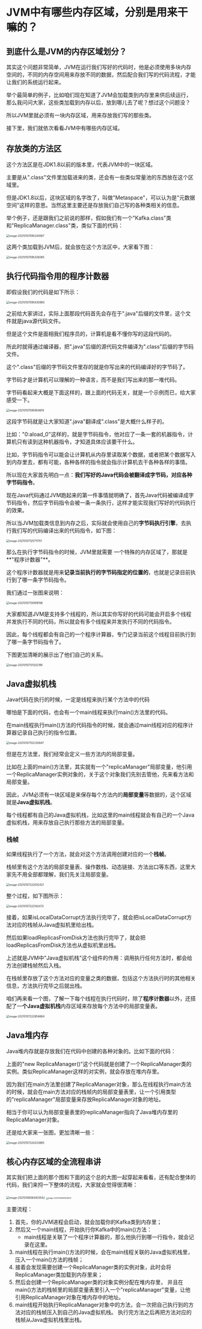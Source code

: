 # JVM中有哪些内存区域，分别是用来干嘛的？

## 到底什么是JVM的内存区域划分？

其实这个问题非常简单，JVM在运行我们写好的代码时，他是必须使用多块内存空间的，不同的内存空间用来存放不同的数据，然后配合我们写的代码流程，才能让我们的系统运行起来。

举个最简单的例子，比如咱们现在知道了JVM会加载类到内存里来供后续运行，那么我问问大家，这些类加载到内存以后，放到哪儿去了呢？想过这个问题没？

所以JVM里就必须有一块内存区域，用来存放我们写的那些类。

接下里，我们就依次看看JVM中有哪些内存区域。

## 存放类的方法区

这个方法区是在JDK1.8以前的版本里，代表JVM中的一块区域。

主要是从".class"文件里加载进来的类，还会有一些类似常量池的东西放在这个区域里。

但是JDK1.8以后，这块区域的名字改了，叫做"Metaspace"，可以认为是"元数据空间"这样的意思。当然这里主要还是存放我们自己写的各种类相关的信息。

举个例子，还是跟我们之前说的那样，假如我们有一个"Kafka.class"类和"ReplicaManager.class"类，类似下面的代码：

<img src="JVM中有哪些内存区域.assets/image-20210107095244587.png" alt="image-20210107095244587" style="zoom:50%;" />

这两个类加载到JVM后，就会放在这个方法区中，大家看下图：

<img src="JVM中有哪些内存区域.assets/image-20210107095326085.png" alt="image-20210107095326085" style="zoom:50%;" />

## 执行代码指令用的程序计数器

即假设我们的代码是如下所示：

<img src="JVM中有哪些内存区域.assets/image-20210107095430980.png" alt="image-20210107095430980" style="zoom:50%;" />

之前给大家讲过，实际上面那段代码首先会存在于".java"后缀的文件里，这个文件就是java源代码文件。

但是这个文件是面相我们程序员的，计算机是看不懂你写的这段代码的。

所此时就得通过编译器，把".java"后缀的源代码文件编译为".class"后缀的字节码文件。

这个".class"后缀的字节码文件里存的就是你写出来的代码编译好的字节码了。

字节码才是计算机可以理解的一种语言，而不是我们写出来的那一堆代码。

字节码看起来大概是下面这样的，跟上面的代码无关，就是一个示例而已，给大家感受一下。

<img src="JVM中有哪些内存区域.assets/image-20210107095904619.png" alt="image-20210107095904619" style="zoom:50%;" />

这段字节码就是让大家知道".java"翻译成".class"是大概什么样子的。

比如："0:aload_0"这样的，就是字节码指令，他对应了一条一套的机器指令，计算机只有读到这种机器指令，才知道具体应该要干什么。

比如，字节码指令可以能会让计算机从内存里读取某个数据，或者把某个数据写入到内存里去，都有可能，各种各样的指令就会指示计算机去干各种各样的事情。

所以现在大家首先明白一点：**我们写好的Java代码会被翻译成字节码，对应各种字节码指令**。

现在Java代码通过JVM跑起来的第一件事情就明确了，首先Java代码被编译成字节码指令，然后字节码指令会被一条一条执行，这样才能实现我们写好的代码执行的效果。

所以当JVM加载类信息到内存之后，实际就会使用自己的**字节码执行引擎**，去执行我们写的代码编译出来的代码指令，如下图：

<img src="JVM中有哪些内存区域.assets/image-20210107125711751.png" alt="image-20210107125711751" style="zoom:50%;" />

那么在执行字节码指令的时候，JVM里就需要 一个特殊的内存区域了，那就是**"程序计数器"**。

这个程序计数器就是用来**记录当前执行的字节码指定的位置的**，也就是记录目前执行到了哪一条字节码指令。

我们通过一张图来说明：

<img src="JVM中有哪些内存区域.assets/image-20210107130916156.png" alt="image-20210107130916156" style="zoom:50%;" />

大家都知道JVM是支持多个线程的，所以其实你写好的代码可能会开启多个线程并发执行不同的代码，所以就会有多个线程来并发执行不同的代码指令。

因此，每个线程都会有自己的一个程序计算器，专门记录当前这个线程目前执行到了哪一条字节码指令了。

下图更加清晰的展示出了他们自己的关系。

<img src="JVM中有哪些内存区域.assets/image-20210107131202195.png" alt="image-20210107131202195" style="zoom:50%;" />

## Java虚拟机栈

Java代码在执行的时候，一定是线程来执行某个方法中的代码

哪怕是下面的代码，也会有一个main线程来执行main()方法里的代码。

在main线程执行main()方法的代码指令的时候，就会通过main线程对应的程序计算器记录自己执行的指令位置。

<img src="JVM中有哪些内存区域.assets/image-20210107132330847.png" alt="image-20210107132330847" style="zoom:50%;" />

但是在方法里，我们经常会定义一些方法内的局部变量。

比如在上面的main()方法里，其实就有一个"replicaManager"局部变量，他引用一个ReplicaManager实例对象的，关于这个对象我们先别去管他，先来看方法和局部变量。

因此，JVM必须有一块区域是来保存每个方法内的**局部变量**等数据的，这个区域就是**Java虚拟机栈**。

每个线程都有自己的Java虚拟机栈，比如这里的main线程就会有自己的一个Java虚拟机栈，用来存放自己执行那些方法的局部变量。

### 栈帧

如果线程执行了一个方法，就会对这个方法调用创建对应的一个**栈帧**。

栈帧里有这个方法的局部变量表、操作数栈、动态链接、方法出口等东西，这里大家先不用全部都理解，我们先关注局部变量。

<img src="JVM中有哪些内存区域.assets/image-20210107222052421.png" alt="image-20210107222052421" style="zoom:50%;" />

整个过程，如下图所示：

<img src="JVM中有哪些内存区域.assets/image-20210107222142472.png" alt="image-20210107222142472" style="zoom:50%;" />

接着，如果isLocalDataCorrupt方法执行完毕了，就会把isLocalDataCorrupt方法对应的栈帧从Java虚拟机里给出栈。

然后如果loadReplicasFromDisk方法也执行完毕了，就会把loadReplicasFromDisk方法也从虚拟机里出栈。

上述就是JVM中"Java虚拟机栈"这个组件的作用：调用执行任何方法时，都会给方法创建栈帧然后入栈。

在栈帧里存放了这个方法对应的变量之类的数据，包括这个方法执行时的其他相关信息，方法执行完毕之后就出栈。

咱们再来看一个图，了解一下每个线程在执行代码时，除了**程序计数器**以外，还搭配了一**个Java虚拟机栈**内存区域来存放每个方法中的局部变量表。

<img src="JVM中有哪些内存区域.assets/image-20210107222954684.png" alt="image-20210107222954684" style="zoom:50%;" />

## Java堆内存

Java堆内存就是存放我们在代码中创建的各种对象的。比如下面的代码：

上面的"new ReplicaManager()"这个代码就是创建了一个ReplicaManager类的实例。类似ReplicaManager这样的对实例，就会存放在堆内存里。

因为我们在main方法里创建了ReplicaManager对象，那么在线程执行main方法的时候，就会在main方法对应的栈帧内的局部变量表里，让一个引用类型的"replicaManager"局部变量来存放ReplicaManager对象的地址。

相当于你可以认为局部变量表里的replicaManager指向了Java堆内存里的ReplicaManager对象。

还是给大家来一张图，更加清晰一些：

<img src="JVM中有哪些内存区域.assets/image-20210107224323885.png" alt="image-20210107224323885" style="zoom:50%;" />

## 核心内存区域的全流程串讲

其实我们把上面的那个图和下面的这个总的大图一起穿起来看看，还有配合整体的代码，我们来捋一下整体的流程，大家就会觉得很清晰：

<img src="JVM中有哪些内存区域.assets/image-20210108084403542.png" alt="image-20210108084403542" style="zoom:50%;" />

<img src="JVM中有哪些内存区域.assets/image-20210108084508537.png" alt="image-20210108084508537" style="zoom:33%;" />

主要流程：

1. 首先，你的JVM进程会启动，就会加载你的Kafka类到内存里；
2. 然后又一个main线程，开始执行你Kafka中的main()方法：
   - main线程是关联了一个程序计算器的，那么他执行到哪一行指令，就会记录在这里。
3. main线程在执行main()方法的时候，会在main线程关联的Java虚拟机栈里，压入一个main()方法的栈帧；
4. 接着会发现需要创建一个ReplicaManager类的实例对象，此时会将ReplicaManager类加载到内存里来；
5. 然后会创建一个ReplicaManager类的对象实例分配在堆内存里，
   并且在main()方法的栈帧里的局部变量表里引入一个"replicaManager"变量，让他引用ReplicaManager对象在堆内存中的地址。
6. main线程开始执行ReplicaManager对象中的方法，会一次把自己执行到的方法对应的栈帧压入到自己的Java虚拟机栈。
   执行完方法之后再把方法对应的栈帧从Java虚拟机栈里出栈。